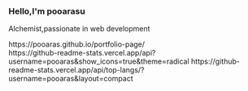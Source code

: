 <h3> Hello,I'm pooarasu</h3>
<p>Alchemist,passionate in web development<br/></p>
https://pooaras.github.io/portfolio-page/<br/>
https://github-readme-stats.vercel.app/api?username=pooaras&show_icons=true&theme=radical
https://github-readme-stats.vercel.app/api/top-langs/?username=pooaras&layout=compact


